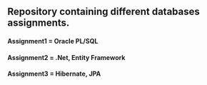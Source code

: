 ## Repository containing different databases assignments.

#### Assignment1 = Oracle PL/SQL 

#### Assignment2 = .Net, Entity Framework

#### Assignment3 = Hibernate, JPA
